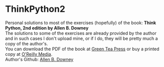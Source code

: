 # ThinkPython2
Personal solutions to most of the exercises (hopefully) of the book: **Think Python, 2nd edition by Allen B. Downey** <br>
The solutions to some of the exercises are already provided by the author and in such cases I don't upload mine, or if I do, they will be pretty much a copy of the author's. <br>
You can download the PDF of the book at [Green Tea Press](https://greenteapress.com/wp/think-python-2e/ "Green Tea Press") or buy a printed copy at [O'Reilly Media](https://www.oreilly.com/library/view/think-python-2nd/9781491939406/ "O'Reilly Media"). <br>
Author's Github: [Allen B. Downey](https://github.com/AllenDowney/ThinkPython2)

